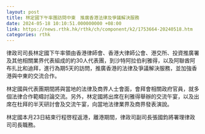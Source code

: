 ```yaml
---
layout: post
title: 林定國下午率團訪問中東　推廣香港法律及爭議解決服務
date: 2024-05-18 10:10:51.000000000 +08:00
link: https://news.rthk.hk/rthk/ch/component/k2/1753664-20240518.htm
categories: rthk
---
```


律政司司長林定國下午率領由香港律師會、香港大律師公會、港交所、投資推廣署及其他相關業界代表組成的約30人代表團，到沙特阿拉伯利雅得，以及阿聯酋阿布扎比和迪拜，進行為期5天的訪問，推廣香港的法律及爭議解決服務，並加強香港與中東的交流合作。

林定國與代表團期間將與當地的法律及商界人士會面，會拜會相關政府官員，就多個法律合作範疇討論交流。另外，林定國將出席在利雅得舉辦的交流午宴，以及出席在杜拜的半天研討會及交流午宴，向當地法律業界及商界發表演說。

林定國本月23日結束行程啓程返港，離港期間，律政司副司長張國鈞將署理律政司司長職務。
